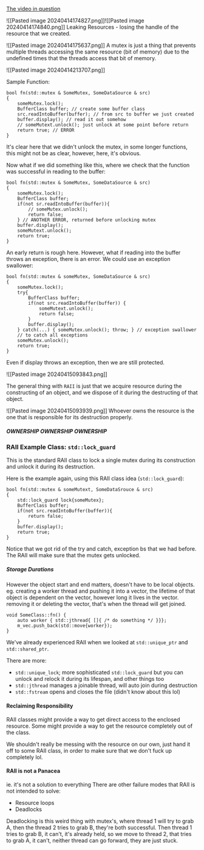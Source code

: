 [The video in question](https://www.youtube.com/watch?v=Rfu06XAhx90)

![[Pasted image 20240414174827.png]]![[Pasted image 20240414174840.png]]
Leaking Resources - losing the handle of the resource that we created. 

![[Pasted image 20240414175637.png]]
A mutex is just a thing that prevents multiple threads accessing the same resource (bit of memory) due to the undefined times that the threads access that bit of memory. 

![[Pasted image 20240414213707.png]]

Sample Function: 
```
bool fn(std::mutex & SomeMutex, SomeDataSource & src)
{ 
	someMutex.lock();
	BufferClass buffer; // create some buffer class
	src.readIntoBuffer(buffer); // from src to buffer we just created
	buffer.display(); // read it out somehow
	// someMutext.unlock(); just unlock at some point before return
	return true; // ERROR
}
```

It's clear here that we didn't unlock the mutex, in some longer functions, this might not be as clear, however, here, it's obvious. 

Now what if we did something like this, where we check that the function was successful in reading to the buffer: 

```
bool fn(std::mutex & SomeMutex, SomeDataSource & src)
{ 
	someMutex.lock();
	BufferClass buffer; 
	if(not sr.readIntoBuffer(buffer)){ 
		// someMutex.unlock();
		return false;
	} // ANOTHER ERROR, returned before unlocking mutex
	buffer.display(); 
	someMutext.unlock();
	return true; 
}
```

An early return is rough here. 
However, what if reading into the buffer throws an exception, there is an error. 
We could use an exception swallower: 
```
bool fn(std::mutex & someMutex, SomeDataSource & src)
{ 
	someMutex.lock(); 
	try{ 
		BufferClass buffer; 
		if(not src.readIntoBuffer(buffer)) { 
			someMutext.unlock();
			return false;
		}
		buffer.display();
	} catch(...) { someMutex.unlock(); throw; } // exception swallower
	// to catch all exceptions
	someMutex.unlock();
	return true;
}
```
Even if display throws an exception, then we are still protected. 

![[Pasted image 20240415093843.png]]

The general thing with `RAII` is just that we acquire resource during the constructing of an object, and we dispose of it during the destructing of that object. 

![[Pasted image 20240415093939.png]]
Whoever owns the resource is the one that is responsible for its destruction properly. 

##### OWNERSHIP OWNERSHIP OWNERSHIP

### RAII Example Class: `std::lock_guard`
This is the standard RAII class to lock a single mutex during its construction and unlock it during its destruction. 

Here is the example again, using this RAII class idea (`std::lock_guard`): 
```
bool fn(std::mutex & someMutext, SomeDataSrouce & src)
{
	std::lock_guard lock{someMutex};
	BufferClass buffer;
	if(not src.readIntoBuffer(buffer)){ 
		return false;
	}
	buffer.display(); 
	return true;
}
```
Notice that we got rid of the try and catch, exception bs that we had before. 
The RAII will make sure that the mutex gets unlocked. 

##### Storage Durations
However the object start and end matters, doesn't have to be local objects. 
eg. creating a worker thread and pushing it into a vector, the lifetime of that object is dependent on the vector, however long it lives in the vector. 
removing it or deleting the vector, that's when the thread will get joined. 

```
void SomeClass::fn() { 
	auto worker { std::jthread{ []{ /* do something */ }}};
	m_vec.push_back(std::move{worker});
}
```

We've already experienced RAII when we looked at `std::unique_ptr` and `std::shared_ptr`. 

There are more: 
- `std::unique_lock`; more sophisticated `std::lock_guard` but you can unlock and relock it during its lifespan, and other things too
- `std::jthread` manages a joinable thread, will auto join during destruction
- `std::fstream` opens and closes the file (didn't know about this lol)


#### Reclaiming Responsibility
RAII classes might provide a way to get direct access to the enclosed resource. 
Some might provide a way to get the resource completely out of the class. 

We shouldn't really be messing with the resource on our own, just hand it off to some RAII class, in order to make sure that we don't fuck up completely lol.

#### RAII is not a Panacea
ie. it's not a solution to everything
There are other failure modes that RAII is not intended to solve: 
- Resource loops
- Deadlocks

Deadlocking is this weird thing with mutex's, where thread 1 will try to grab A, then the thread 2  tries to grab B, they're both successful. Then thread 1 tries to grab B, it can't, it's already held, so we move to thread 2, that tries to grab A, it can't, neither thread can go forward, they are just stuck. 

